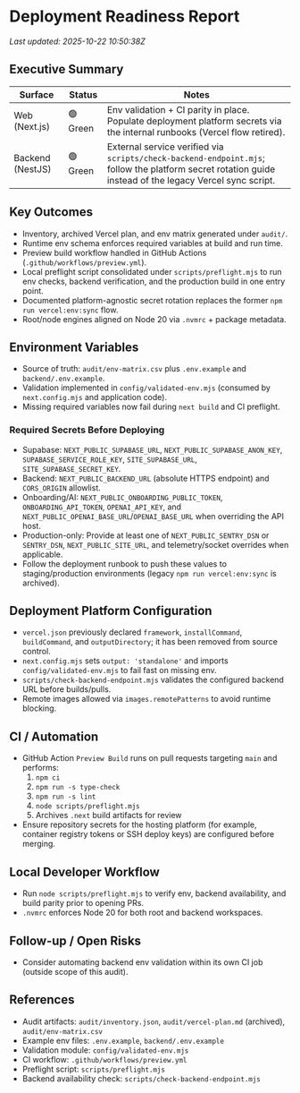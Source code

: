 # Deployment Readiness Report

_Last updated: 2025-10-22 10:50:38Z_

## Executive Summary
| Surface | Status | Notes |
| --- | --- | --- |
| Web (Next.js) | 🟢 Green | Env validation + CI parity in place. Populate deployment platform secrets via the internal runbooks (Vercel flow retired). |
| Backend (NestJS) | 🟢 Green | External service verified via `scripts/check-backend-endpoint.mjs`; follow the platform secret rotation guide instead of the legacy Vercel sync script. |

## Key Outcomes
- Inventory, archived Vercel plan, and env matrix generated under `audit/`.
- Runtime env schema enforces required variables at build and run time.
- Preview build workflow handled in GitHub Actions (`.github/workflows/preview.yml`).
- Local preflight script consolidated under `scripts/preflight.mjs` to run env checks, backend verification, and the production build in one entry point.
- Documented platform-agnostic secret rotation replaces the former `npm run vercel:env:sync` flow.
- Root/node engines aligned on Node 20 via `.nvmrc` + package metadata.

## Environment Variables
- Source of truth: `audit/env-matrix.csv` plus `.env.example` and `backend/.env.example`.
- Validation implemented in `config/validated-env.mjs` (consumed by `next.config.mjs` and application code).
- Missing required variables now fail during `next build` and CI preflight.

### Required Secrets Before Deploying
- Supabase: `NEXT_PUBLIC_SUPABASE_URL`, `NEXT_PUBLIC_SUPABASE_ANON_KEY`, `SUPABASE_SERVICE_ROLE_KEY`, `SITE_SUPABASE_URL`, `SITE_SUPABASE_SECRET_KEY`.
- Backend: `NEXT_PUBLIC_BACKEND_URL` (absolute HTTPS endpoint) and `CORS_ORIGIN` allowlist.
- Onboarding/AI: `NEXT_PUBLIC_ONBOARDING_PUBLIC_TOKEN`, `ONBOARDING_API_TOKEN`, `OPENAI_API_KEY`, and `NEXT_PUBLIC_OPENAI_BASE_URL`/`OPENAI_BASE_URL` when overriding the API host.
- Production-only: Provide at least one of `NEXT_PUBLIC_SENTRY_DSN` or `SENTRY_DSN`, `NEXT_PUBLIC_SITE_URL`, and telemetry/socket overrides when applicable.
- Follow the deployment runbook to push these values to staging/production environments (legacy `npm run vercel:env:sync` is archived).

## Deployment Platform Configuration
- `vercel.json` previously declared `framework`, `installCommand`, `buildCommand`, and `outputDirectory`; it has been removed from source control.
- `next.config.mjs` sets `output: 'standalone'` and imports `config/validated-env.mjs` to fail fast on missing env.
- `scripts/check-backend-endpoint.mjs` validates the configured backend URL before builds/pulls.
- Remote images allowed via `images.remotePatterns` to avoid runtime blocking.

## CI / Automation
  - GitHub Action `Preview Build` runs on pull requests targeting `main` and performs:
    1. `npm ci`
    2. `npm run -s type-check`
    3. `npm run -s lint`
    4. `node scripts/preflight.mjs`
    5. Archives `.next` build artifacts for review
- Ensure repository secrets for the hosting platform (for example, container registry tokens or SSH deploy keys) are configured before merging.

## Local Developer Workflow
- Run `node scripts/preflight.mjs` to verify env, backend availability, and build parity prior to opening PRs.
- `.nvmrc` enforces Node 20 for both root and backend workspaces.

## Follow-up / Open Risks
- Consider automating backend env validation within its own CI job (outside scope of this audit).

## References
- Audit artifacts: `audit/inventory.json`, `audit/vercel-plan.md` (archived), `audit/env-matrix.csv`
- Example env files: `.env.example`, `backend/.env.example`
- Validation module: `config/validated-env.mjs`
- CI workflow: `.github/workflows/preview.yml`
- Preflight script: `scripts/preflight.mjs`
- Backend availability check: `scripts/check-backend-endpoint.mjs`
